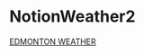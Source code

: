 # NotionWeather2
<a class="weatherwidget-io" href="https://forecast7.com/en/53d54n113d49/edmonton/" data-label_1="EDMONTON" data-label_2="WEATHER" data-font="Roboto" data-icons="Climacons Animated" data-theme="original" data-basecolor="#718b68" data-accent="#859f78" data-highcolor="#ffffff" data-lowcolor="#ffffff" data-suncolor="#decc7b" data-cloudfill="#dfdede" data-raincolor="#b7d2fa" >EDMONTON WEATHER</a>
<script>
!function(d,s,id){var js,fjs=d.getElementsByTagName(s)[0];if(!d.getElementById(id)){js=d.createElement(s);js.id=id;js.src='https://weatherwidget.io/js/widget.min.js';fjs.parentNode.insertBefore(js,fjs);}}(document,'script','weatherwidget-io-js');
</script>
